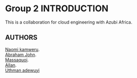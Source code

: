 # Group 2  INTRODUCTION 
This is a collaboration for cloud engineering with Azubi Africa.
## AUTHORS 
[Naomi kamweru](https://github.com/Kamwerunaomi).<br>
[Abraham John](https://github.com/Jabrahamjohn).<br>
[Massaquoi](https://github.com/Massaquoi716).<br>
[Allan](https://github.com/krop1212).<br>
[Uthman adewuyi](https://github.com/uthman007)
